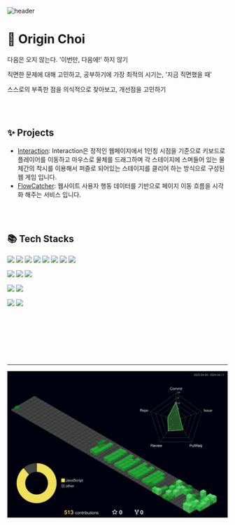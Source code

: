 <!-- 헤더 -->
![header](https://capsule-render.vercel.app/api?type=slice&color=auto&height=200&section=header&text=Hello&desc=I'm%20Origin&fontSize=60&rotate=14&fontAlignY=25&fontAlign=75&descAlignY=43&descAlign=80&&animation=twinkling)

# 🐣 Origin Choi
다음은 오지 않는다. '이번만, 다음에!' 하지 않기 

직면한 문제에 대해 고민하고, 공부하기에 가장 최적의 시기는, '지금 직면했을 때'

스스로의 부족한 점을 의식적으로 찾아보고, 개선점을 고민하기



<br />
<br />

## ✨ Projects
- [Interaction](https://github.com/howinteraction/interaction): Interaction은 정적인 웹페이지에서 1인칭 시점을 기준으로 키보드로 플레이어를 이동하고 마우스로 물체를 드래그하며 각 스테이지에 스며들어 있는 물체간의 착시를 이용해서 퍼즐로 되어있는 스테이지를 클리어 하는 방식으로 구성된 웹 게임 입니다.
- [FlowCatcher](https://github.com/originchoi/FlowCatcher-client): 웹사이트 사용자 행동 데이터를 기반으로 페이지 이동 흐름을 시각화 해주는 서비스 입니다.

<br />
<br />

## 📚 Tech Stacks

![](https://img.shields.io/badge/JavaScript-F7DF1E?style=flat-square&logo=JavaScript&logoColor=white)
![](https://img.shields.io/badge/React-61DAFB?style=flat-square&logo=React&logoColor=white)
![](https://img.shields.io/badge/Three.js-000000?style=flat-square&logo=threedotjs&logoColor=white)
![](https://img.shields.io/badge/R3F-61DAFB?style=flat-square&logo=React&logoColor=white)
![](https://img.shields.io/badge/D3.js-F9A03C?style=flat-square&logo=d3dotjs&logoColor=white)
![](https://img.shields.io/badge/tailwindCSS-06B6D4?style=flat-square&logo=tailwindCSS&logoColor=white)
![](https://img.shields.io/badge/redux-%23593d88.svg?style=flat-square&logo=redux&logoColor=white)
![](https://img.shields.io/badge/zustand-%2320232a.svg?style=flat-square&logo=react&logoColor=white)

![](https://img.shields.io/badge/node.js-6DA55F?style=flat-square&logo=node.js&logoColor=white)
![](https://img.shields.io/badge/express.js-%23404d59.svg?style=flat-square&logo=express&logoColor=%2361DAFB)
![](https://img.shields.io/badge/MongoDB%20&%20Mongoose-%234ea94b.svg?style=flat-square&logo=mongodb&logoColor=white)

![](https://img.shields.io/badge/netlify-%23000000.svg?style=flat-square&logo=netlify&logoColor=#00C7B7)
![](https://img.shields.io/badge/AWS%20Elastic%20Beanstalk-%23FF9900.svg?style=flat-square&logo=amazon-aws&logoColor=white)

![](https://img.shields.io/badge/React%20Dom%20Testing-%2320232a.svg?style=flat-square&logo=react&logoColor=%2361DAFB)
![](https://img.shields.io/badge/Vitest-%2344A833.svg?style=flat-square&logoColor=white)



<br/><br/><br/><br/><br><br/>

---

![](./profile-3d-contrib/profile-night-green.svg)


<!--
**originchoi/originchoi** is a ✨ _special_ ✨ repository because its `README.md` (this file) appears on your GitHub profile.

Here are some ideas to get you started:

- 🔭 I’m currently working on ...
- 🌱 I’m currently learning ...
- 👯 I’m looking to collaborate on ...
- 🤔 I’m looking for help with ...
- 💬 Ask me about ...
- 📫 How to reach me: ...
- 😄 Pronouns: ...
- ⚡ Fun fact: ...
-->

